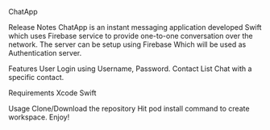 ChatApp

Release Notes
ChatApp is an instant messaging application developed Swift which uses Firebase service to provide one-to-one conversation over the network. The server can be setup using Firebase Which will be used as Authentication server.

Features
User Login using Username, Password.
Contact List
Chat with a specific contact.

Requirements
Xcode
Swift

Usage
Clone/Download the repository
Hit pod install command to create workspace.
Enjoy!
